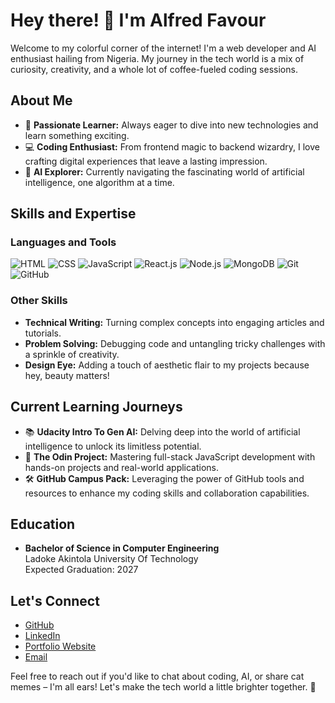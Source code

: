 # Hey there! 👋 I'm Alfred Favour

Welcome to my colorful corner of the internet! I'm a web developer and AI enthusiast hailing from Nigeria. My journey in the tech world is a mix of curiosity, creativity, and a whole lot of coffee-fueled coding sessions.

## About Me

- 🚀 **Passionate Learner:** Always eager to dive into new technologies and learn something exciting.
- 💻 **Coding Enthusiast:** From frontend magic to backend wizardry, I love crafting digital experiences that leave a lasting impression.
- 🤖 **AI Explorer:** Currently navigating the fascinating world of artificial intelligence, one algorithm at a time.

## Skills and Expertise

### Languages and Tools
![HTML](https://img.shields.io/badge/-HTML-orange)
![CSS](https://img.shields.io/badge/-CSS-blue)
![JavaScript](https://img.shields.io/badge/-JavaScript-yellow)
![React.js](https://img.shields.io/badge/-React.js-blueviolet)
![Node.js](https://img.shields.io/badge/-Node.js-green)
![MongoDB](https://img.shields.io/badge/-MongoDB-brightgreen)
![Git](https://img.shields.io/badge/-Git-orange)
![GitHub]([https://img.shields.io/badge/-GitHub-black](https://www.google.com/url?sa=i&url=https%3A%2F%2Fgithub.com%2Flogos&psig=AOvVaw0HSka6NNtzSNLajEAf9F1N&ust=1715701378899000&source=images&cd=vfe&opi=89978449&ved=0CBIQjRxqFwoTCODcgez7ioYDFQAAAAAdAAAAABAE))

### Other Skills
- **Technical Writing:** Turning complex concepts into engaging articles and tutorials.
- **Problem Solving:** Debugging code and untangling tricky challenges with a sprinkle of creativity.
- **Design Eye:** Adding a touch of aesthetic flair to my projects because hey, beauty matters!

## Current Learning Journeys

- 📚 **Udacity Intro To Gen AI:** Delving deep into the world of artificial intelligence to unlock its limitless potential.
- 🔧 **The Odin Project:** Mastering full-stack JavaScript development with hands-on projects and real-world applications.
- 🛠️ **GitHub Campus Pack:** Leveraging the power of GitHub tools and resources to enhance my coding skills and collaboration capabilities.


## Education

- **Bachelor of Science in Computer Engineering**  
  Ladoke Akintola University Of Technology  
  Expected Graduation: 2027

## Let's Connect


- [GitHub](https://github.com/freddyfavour)
- [LinkedIn](https://www.linkedin.com/in/alfredthedev)
- [Portfolio Website](TechFred.com)
- [Email](mailto:alfredfavour76@gmail.com)

Feel free to reach out if you'd like to chat about coding, AI, or share cat memes – I'm all ears! Let's make the tech world a little brighter together. 🌟
